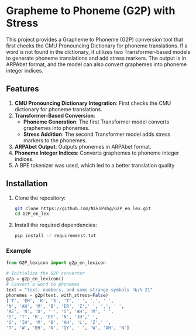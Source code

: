 # Grapheme to Phoneme (G2P) with Stress

This project provides a Grapheme to Phoneme (G2P) conversion tool that first checks the CMU Pronouncing Dictionary for phoneme translations. If a word is not found in the dictionary, it utilizes two Transformer-based models to generate phoneme translations and add stress markers. The output is in ARPAbet format, and the model can also convert graphemes into phoneme integer indices.

## Features

1. **CMU Pronouncing Dictionary Integration**: First checks the CMU dictionary for phoneme translations.
2. **Transformer-Based Conversion**:
    - **Phoneme Generation**: The first Transformer model converts graphemes into phonemes.
    - **Stress Addition**: The second Transformer model adds stress markers to the phonemes.
3. **ARPAbet Output**: Outputs phonemes in ARPAbet format.
4. **Phoneme Integer Indices**: Converts graphemes to phoneme integer indices.
5. A BPE tokenizer was used, which led to a better translation quality

## Installation

1. Clone the repository:
    ```sh
    git clone https://github.com/NikiPshg/G2P_en_lex.git
    cd G2P_en_lex
    ```

2. Install the required dependencies:
    ```sh
    pip install -r requiremenst.txt
    ```


### Example

```python
from G2P_lexicon import g2p_en_lexicon

# Initialize the G2P converter
g2p = g2p_en_lexicon()
# Convert a word to phonemes
text = "text, numbers, and some strange symbols !№;% 21"
phonemes = g2p(text, with_stress=False)
['T', 'EH', 'K', 'S', 'T', ' ', ',', ' ',
'N', 'AH', 'M', 'B', 'ER', 'Z',' ', ',', ' ', 
'AE', 'N', 'D', ' ', 'S', 'AH', 'M', ' ',
'S', 'T', 'R', 'EY', 'N', 'JH',' ', 
'S', 'IH', 'M', 'B', 'AH', 'L', 'Z',' ', 
'T', 'W', 'EH', 'N', 'IY', ' ', 'W', 'AH', 'N']




